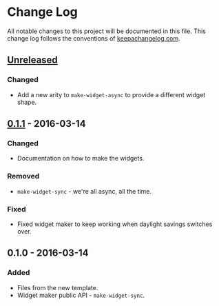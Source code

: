 # Change Log
All notable changes to this project will be documented in this file. This change log follows the conventions of [keepachangelog.com](http://keepachangelog.com/).

## [Unreleased]
### Changed
- Add a new arity to `make-widget-async` to provide a different widget shape.

## [0.1.1] - 2016-03-14
### Changed
- Documentation on how to make the widgets.

### Removed
- `make-widget-sync` - we're all async, all the time.

### Fixed
- Fixed widget maker to keep working when daylight savings switches over.

## 0.1.0 - 2016-03-14
### Added
- Files from the new template.
- Widget maker public API - `make-widget-sync`.

[Unreleased]: https://github.com/your-name/async-macro/compare/0.1.1...HEAD
[0.1.1]: https://github.com/your-name/async-macro/compare/0.1.0...0.1.1
